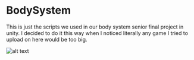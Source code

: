 # BodySystem

This is just the scripts we used in our body system senior final project in unity.
I decided to do it this way when I noticed literally any game I tried to upload on here would be too big. 

![alt text](http://url/to/img.png)
